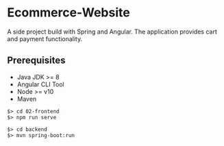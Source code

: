 # Ecommerce-Website
A side project build with Spring and Angular. The application provides cart and payment functionality.

## Prerequisites
- Java JDK >= 8
- Angular CLI Tool
- Node >= v10
- Maven

```
$> cd 02-frontend
$> npm run serve
```

```
$> cd backend
$> mvn spring-boot:run
```
